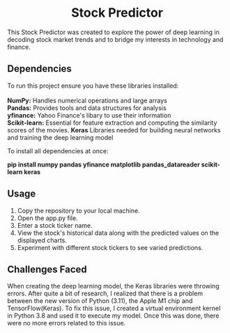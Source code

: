 <h1 align="center">Stock Predictor</h1>

This Stock Predictor was created to explore the power of deep learning in decoding stock market trends and to bridge my interests in technology and finance.

## Dependencies
To run this project ensure you have these libraries installed:<br><br>
**NumPy:** Handles numerical operations and large arrays<br>
**Pandas:** Provides tools and data structures for analysis<br>
**yfinance:** Yahoo Finance's libary to use their information<br>
**Scikit-learn:** Essential for feature extraction and computing the similarity scores of the movies.
**Keras** Libraries needed for building neural networks and training the deep learning model

To install all dependencies at once:

**pip install numpy pandas yfinance matplotlib pandas_datareader scikit-learn keras**

## Usage
1. Copy the repository to your local machine.
2. Open the app.py file.
3. Enter a stock ticker name.
4. View the stock's historical data along with the predicted values on the displayed charts.
5. Experiment with different stock tickers to see varied predictions.

## Challenges Faced

When creating the deep learning model, the Keras libraries were throwing errors. After quite a bit of research, I realized that there is a problem between the new version of Python (3.11), the Apple M1 chip and TensorFlow(Keras). To fix this issue, I created a virtual environment kernel in Python 3.8 and used it to execute my model. Once this was done, there were no more errors related to this issue.
